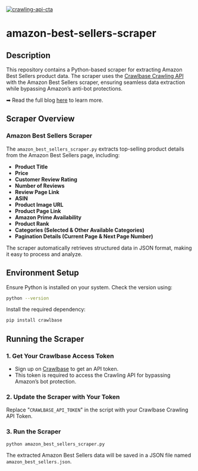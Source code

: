 <a href="https://crawlbase.com/signup?utm_source=github&utm_medium=readme&utm_campaign=crawling_api_banner" target="_blank">
  <img src="https://github.com/user-attachments/assets/afa4f6e7-25fb-442c-af2f-b4ddcfd62ab2" 
       alt="crawling-api-cta" 
       style="max-width: 100%; border: 0;">
</a>

# amazon-best-sellers-scraper

## Description

This repository contains a Python-based scraper for extracting Amazon Best Sellers product data. The scraper uses the [Crawlbase Crawling API](https://crawlbase.com/crawling-api-avoid-captchas-blocks) with the Amazon Best Sellers scraper, ensuring seamless data extraction while bypassing Amazon’s anti-bot protections.

➡ Read the full blog [here](https://crawlbase.com/blog/scrape-amazon-best-sellers/) to learn more.

## Scraper Overview

### Amazon Best Sellers Scraper

The `amazon_best_sellers_scraper.py` extracts top-selling product details from the Amazon Best Sellers page, including:

- **Product Title**
- **Price**
- **Customer Review Rating**
- **Number of Reviews**
- **Review Page Link**
- **ASIN**
- **Product Image URL**
- **Product Page Link**
- **Amazon Prime Availability**
- **Product Rank**
- **Categories (Selected & Other Available Categories)**
- **Pagination Details (Current Page & Next Page Number)**

The scraper automatically retrieves structured data in JSON format, making it easy to process and analyze.

## Environment Setup

Ensure Python is installed on your system. Check the version using:

```bash
python --version
```

Install the required dependency:

```bash
pip install crawlbase
```

## Running the Scraper

### 1. Get Your Crawlbase Access Token

- Sign up on [Crawlbase](https://crawlbase.com/signup) to get an API token.
- This token is required to access the Crawling API for bypassing Amazon’s bot protection.

### 2. Update the Scraper with Your Token

Replace "`CRAWLBASE_API_TOKEN`" in the script with your Crawlbase Crawling API Token.

### 3. Run the Scraper

```bash
python amazon_best_sellers_scraper.py
```

The extracted Amazon Best Sellers data will be saved in a JSON file named `amazon_best_sellers.json`.
